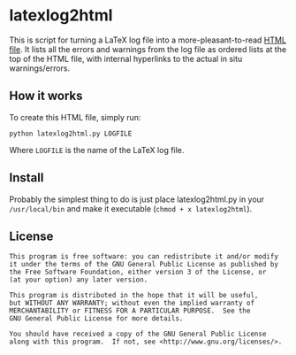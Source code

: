 latexlog2html 
=============

This is script for turning a LaTeX log file into a more-pleasant-to-read [HTML file](http://dl.dropboxusercontent.com/u/420874/permanent/sample.html).
It lists all the errors and warnings from the log file as ordered lists at the top of the HTML file, with internal hyperlinks to the actual in situ warnings/errors.                                   

How it works
------------
To create this HTML file, simply run: 

	python latexlog2html.py LOGFILE
	
Where `LOGFILE` is the name of the LaTeX log file. 

Install
-------
Probably the simplest thing to do is just place latexlog2html.py in your `/usr/local/bin` and make it executable (`chmod + x latexlog2html`). 

License 
-------

	This program is free software: you can redistribute it and/or modify
    it under the terms of the GNU General Public License as published by
    the Free Software Foundation, either version 3 of the License, or
    (at your option) any later version.

    This program is distributed in the hope that it will be useful,
    but WITHOUT ANY WARRANTY; without even the implied warranty of
    MERCHANTABILITY or FITNESS FOR A PARTICULAR PURPOSE.  See the
    GNU General Public License for more details.

    You should have received a copy of the GNU General Public License
    along with this program.  If not, see <http://www.gnu.org/licenses/>.
